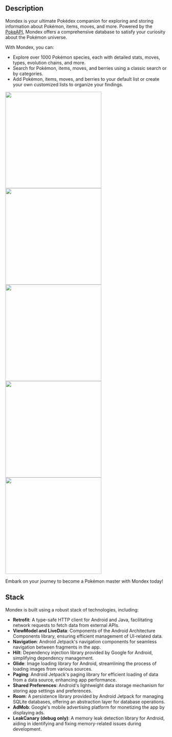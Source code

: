 ## Description

Mondex is your ultimate Pokédex companion for exploring and storing information about Pokémon, items, moves, and more. Powered by the [PokeAPI](https://pokeapi.co/), Mondex offers a comprehensive database to satisfy your curiosity about the Pokémon universe.

With Mondex, you can:

- Explore over 1000 Pokémon species, each with detailed stats, moves, types, evolution chains, and more.
- Search for Pokémon, items, moves, and berries using a classic search or by categories.
- Add Pokémon, items, moves, and berries to your default list or create your own customized lists to organize your findings.

<img src="https://github.com/SORAdeSONA/MonDex-pokedex/assets/91389428/1fadeead-2e6e-40c4-9efb-a311cc080c02" width="300">

<img src="https://github.com/SORAdeSONA/MonDex-pokedex/assets/91389428/ff843009-800e-4c5e-b211-a23d50fdae42" width="300">

<img src="https://github.com/SORAdeSONA/MonDex-pokedex/assets/91389428/c10ba951-4f0a-4352-8c64-bec545a5e72c" width="300">

<img src="https://github.com/SORAdeSONA/MonDex-pokedex/assets/91389428/33ee745e-670c-472f-b100-11ea38545f91" width="300">

<img src="https://github.com/SORAdeSONA/MonDex-pokedex/assets/91389428/92752f86-0bf9-409b-9361-de066d4f7f9d" width="300">

Embark on your journey to become a Pokémon master with Mondex today!

## Stack

Mondex is built using a robust stack of technologies, including:

- **Retrofit**: A type-safe HTTP client for Android and Java, facilitating network requests to fetch data from external APIs.
- **ViewModel and LiveData**: Components of the Android Architecture Components library, ensuring efficient management of UI-related data.
- **Navigation**: Android Jetpack's navigation components for seamless navigation between fragments in the app.
- **Hilt**: Dependency injection library provided by Google for Android, simplifying dependency management.
- **Glide**: Image loading library for Android, streamlining the process of loading images from various sources.
- **Paging**: Android Jetpack's paging library for efficient loading of data from a data source, enhancing app performance.
- **Shared Preferences**: Android's lightweight data storage mechanism for storing app settings and preferences.
- **Room**: A persistence library provided by Android Jetpack for managing SQLite databases, offering an abstraction layer for database operations.
- **AdMob**: Google's mobile advertising platform for monetizing the app by displaying ads.
- **LeakCanary (debug only)**: A memory leak detection library for Android, aiding in identifying and fixing memory-related issues during development.

